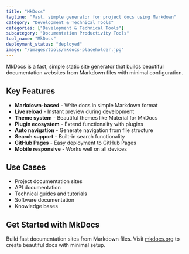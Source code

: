 ```yaml
---
title: "MkDocs"
tagline: "Fast, simple generator for project docs using Markdown"
category: "Development & Technical Tools"
categories: ["Development & Technical Tools"]
subcategory: "Documentation Productivity Tools"
tool_name: "MkDocs"
deployment_status: "deployed"
image: "/images/tools/mkdocs-placeholder.jpg"
---
```

MkDocs is a fast, simple static site generator that builds beautiful documentation websites from Markdown files with minimal configuration.

## Key Features

- **Markdown-based** - Write docs in simple Markdown format
- **Live reload** - Instant preview during development
- **Theme system** - Beautiful themes like Material for MkDocs
- **Plugin ecosystem** - Extend functionality with plugins
- **Auto navigation** - Generate navigation from file structure
- **Search support** - Built-in search functionality
- **GitHub Pages** - Easy deployment to GitHub Pages
- **Mobile responsive** - Works well on all devices

## Use Cases

- Project documentation sites
- API documentation
- Technical guides and tutorials
- Software documentation
- Knowledge bases

## Get Started with MkDocs

Build fast documentation sites from Markdown files. Visit [mkdocs.org](https://mkdocs.org) to create beautiful docs with minimal setup.